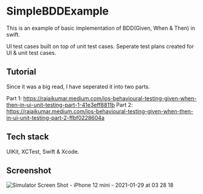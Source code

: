 # SimpleBDDExample

This is an example of basic implementation of BDD(Given, When & Then) in swift. 

UI test cases built on top of unit test cases. Seperate test plans created for UI & unit test cases.

## Tutorial 

Since it was a big read, I have seperated it into two parts. 

Part 1: https://rajaikumar.medium.com/ios-behavioural-testing-given-when-then-in-ui-unit-testing-part-1-41e3eff8811b
Part 2: https://rajaikumar.medium.com/ios-behavioural-testing-given-when-then-in-ui-unit-testing-part-2-ffbf0228604a

## Tech stack

UIKit, XCTest, Swift & Xcode.

## Screenshot

![Simulator Screen Shot - iPhone 12 mini - 2021-01-29 at 03 28 18](https://user-images.githubusercontent.com/22410262/106204139-7fd37600-61e2-11eb-806d-f848dfd432a6.png)
